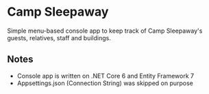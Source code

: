 # Camp Sleepaway
Simple menu-based console app to keep track of Camp Sleepaway's guests, relatives, staff and buildings.


## Notes
* Console app is written on .NET Core 6 and Entity Framework 7
* Appsettings.json (Connection String) was skipped on purpose

